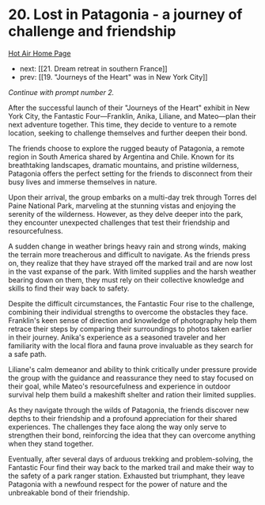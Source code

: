 # 20. Lost in Patagonia - a journey of challenge and friendship

[Hot Air Home Page](https://hotair.peterkaminski.wiki/) 
 - next: [[21. Dream retreat in southern France]] 
 - prev: [[19. "Journeys of the Heart" was in New York City]]

_Continue with prompt number 2._

After the successful launch of their "Journeys of the Heart" exhibit in New York City, the Fantastic Four—Franklin, Anika, Liliane, and Mateo—plan their next adventure together. This time, they decide to venture to a remote location, seeking to challenge themselves and further deepen their bond.

The friends choose to explore the rugged beauty of Patagonia, a remote region in South America shared by Argentina and Chile. Known for its breathtaking landscapes, dramatic mountains, and pristine wilderness, Patagonia offers the perfect setting for the friends to disconnect from their busy lives and immerse themselves in nature.

Upon their arrival, the group embarks on a multi-day trek through Torres del Paine National Park, marveling at the stunning vistas and enjoying the serenity of the wilderness. However, as they delve deeper into the park, they encounter unexpected challenges that test their friendship and resourcefulness.

A sudden change in weather brings heavy rain and strong winds, making the terrain more treacherous and difficult to navigate. As the friends press on, they realize that they have strayed off the marked trail and are now lost in the vast expanse of the park. With limited supplies and the harsh weather bearing down on them, they must rely on their collective knowledge and skills to find their way back to safety.

Despite the difficult circumstances, the Fantastic Four rise to the challenge, combining their individual strengths to overcome the obstacles they face. Franklin's keen sense of direction and knowledge of photography help them retrace their steps by comparing their surroundings to photos taken earlier in their journey. Anika's experience as a seasoned traveler and her familiarity with the local flora and fauna prove invaluable as they search for a safe path.

Liliane's calm demeanor and ability to think critically under pressure provide the group with the guidance and reassurance they need to stay focused on their goal, while Mateo's resourcefulness and experience in outdoor survival help them build a makeshift shelter and ration their limited supplies.

As they navigate through the wilds of Patagonia, the friends discover new depths to their friendship and a profound appreciation for their shared experiences. The challenges they face along the way only serve to strengthen their bond, reinforcing the idea that they can overcome anything when they stand together.

Eventually, after several days of arduous trekking and problem-solving, the Fantastic Four find their way back to the marked trail and make their way to the safety of a park ranger station. Exhausted but triumphant, they leave Patagonia with a newfound respect for the power of nature and the unbreakable bond of their friendship.


